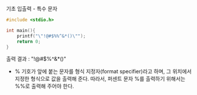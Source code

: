 기초 입출력 - 특수 문자

```C
#include <stdio.h>

int main(){
    printf("\"!@#$%%^&*()\""); 
    return 0;
}
```

출력 결과 : "!@#$%^&*()"

* % 기호가 앞에 붙는 문자를 형식 지정자(format specifier)라고 하며,
그 위치에서 지정한 형식으로 값을 출력해 준다.
따라서, 퍼센트 문자 %를 출력하기 위해서는 %%로 출력해 주어야 한다.